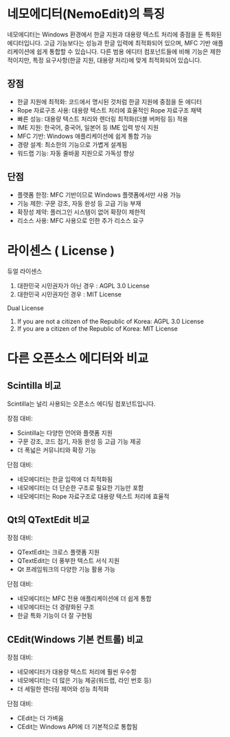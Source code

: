# 네모에디터(NemoEdit)의 특징
네모에디터는 Windows 환경에서 한글 지원과 대용량 텍스트 처리에 중점을 둔 특화된 에디터입니다. 고급 기능보다는 성능과 한글 입력에 최적화되어 있으며, MFC 기반 애플리케이션에 쉽게 통합할 수 있습니다. 다른 범용 에디터 컴포넌트들에 비해 기능은 제한적이지만, 특정 요구사항(한글 지원, 대용량 처리)에 맞게 최적화되어 있습니다.

## 장점

- 한글 지원에 최적화: 코드에서 명시된 것처럼 한글 지원에 중점을 둔 에디터
- Rope 자료구조 사용: 대용량 텍스트 처리에 효율적인 Rope 자료구조 채택
- 빠른 성능: 대용량 텍스트 처리와 렌더링 최적화(더블 버퍼링 등) 적용
- IME 지원: 한국어, 중국어, 일본어 등 IME 입력 방식 지원
- MFC 기반: Windows 애플리케이션에 쉽게 통합 가능
- 경량 설계: 최소한의 기능으로 가볍게 설계됨
- 워드랩 기능: 자동 줄바꿈 지원으로 가독성 향상

## 단점

- 플랫폼 한정: MFC 기반이므로 Windows 플랫폼에서만 사용 가능
- 기능 제한: 구문 강조, 자동 완성 등 고급 기능 부재
- 확장성 제약: 플러그인 시스템이 없어 확장이 제한적
- 리소스 사용: MFC 사용으로 인한 추가 리소스 요구

# 라이센스 ( License )
듀얼 라이센스
1. 대한민국 시민권자가 아닌 경우 : AGPL 3.0 License
2. 대한민국 시민권자인 경우 : MIT License

Dual License
1. If you are not a citizen of the Republic of Korea: AGPL 3.0 License
2. If you are a citizen of the Republic of Korea: MIT License
   
# 다른 오픈소스 에디터와 비교

## Scintilla 비교
Scintilla는 널리 사용되는 오픈소스 에디팅 컴포넌트입니다.

장점 대비:

- Scintilla는 다양한 언어와 플랫폼 지원
- 구문 강조, 코드 접기, 자동 완성 등 고급 기능 제공
- 더 폭넓은 커뮤니티와 확장 기능

단점 대비:

- 네모에디터는 한글 입력에 더 최적화됨
- 네모에디터는 더 단순한 구조로 필요한 기능만 포함
- 네모에디터는 Rope 자료구조로 대용량 텍스트 처리에 효율적

## Qt의 QTextEdit 비교

장점 대비:

- QTextEdit는 크로스 플랫폼 지원
- QTextEdit는 더 풍부한 텍스트 서식 지원
- Qt 프레임워크의 다양한 기능 활용 가능

단점 대비:

- 네모에디터는 MFC 전용 애플리케이션에 더 쉽게 통합
- 네모에디터는 더 경량화된 구조
- 한글 특화 기능이 더 잘 구현됨

## CEdit(Windows 기본 컨트롤) 비교

장점 대비:

- 네모에디터가 대용량 텍스트 처리에 훨씬 우수함
- 네모에디터는 더 많은 기능 제공(워드랩, 라인 번호 등)
- 더 세밀한 렌더링 제어와 성능 최적화

단점 대비:

- CEdit는 더 가벼움
- CEdit는 Windows API에 더 기본적으로 통합됨


